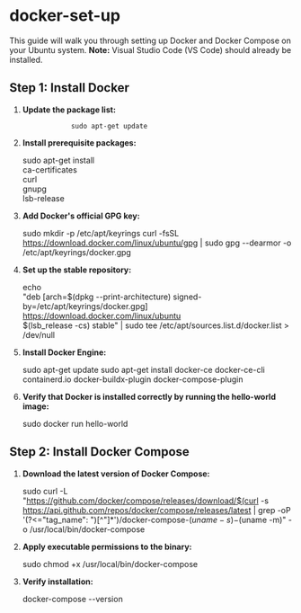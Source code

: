 # docker-set-up


This guide will walk you through setting up Docker and Docker Compose on your Ubuntu system. **Note:** Visual Studio Code (VS Code) should already be installed.

## Step 1: Install Docker

1. **Update the package list:**
   
                   sudo apt-get update


3. **Install prerequisite packages:**
 
   sudo apt-get install \
       ca-certificates \
       curl \
       gnupg \
       lsb-release


4. **Add Docker's official GPG key:**

   sudo mkdir -p /etc/apt/keyrings
   curl -fsSL https://download.docker.com/linux/ubuntu/gpg | sudo gpg --dearmor -o /etc/apt/keyrings/docker.gpg
   

5. **Set up the stable repository:**
 
   echo \
     "deb [arch=$(dpkg --print-architecture) signed-by=/etc/apt/keyrings/docker.gpg] https://download.docker.com/linux/ubuntu \
     $(lsb_release -cs) stable" | sudo tee /etc/apt/sources.list.d/docker.list > /dev/null
 

6. **Install Docker Engine:**

   sudo apt-get update
   sudo apt-get install docker-ce docker-ce-cli containerd.io docker-buildx-plugin docker-compose-plugin
  

7. **Verify that Docker is installed correctly by running the hello-world image:**
 
   sudo docker run hello-world
  

## Step 2: Install Docker Compose

1. **Download the latest version of Docker Compose:**

   sudo curl -L "https://github.com/docker/compose/releases/download/$(curl -s https://api.github.com/repos/docker/compose/releases/latest | grep -oP '(?<="tag_name": ")[^"]*')/docker-compose-$(uname -s)-$(uname -m)" -o /usr/local/bin/docker-compose


2. **Apply executable permissions to the binary:**

   sudo chmod +x /usr/local/bin/docker-compose
  

3. **Verify installation:**

   docker-compose --version
  

